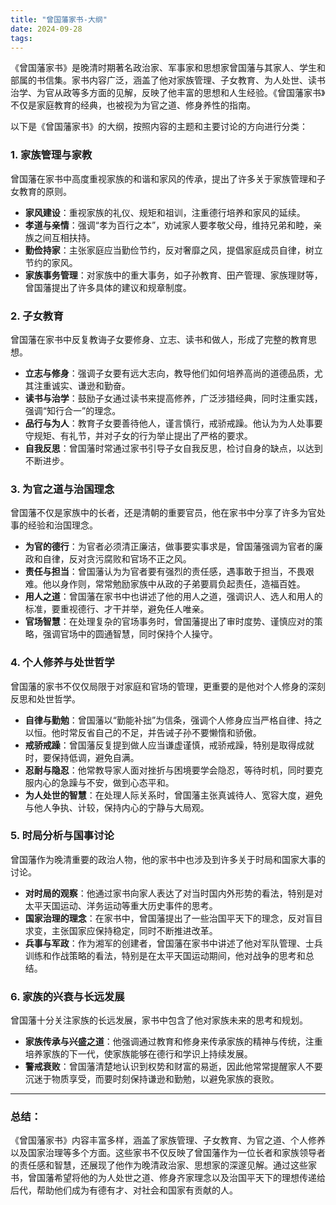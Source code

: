 ```yaml
---
title: "曾国藩家书-大纲"
date: 2024-09-28
tags:
---
```


《曾国藩家书》是晚清时期著名政治家、军事家和思想家曾国藩与其家人、学生和部属的书信集。家书内容广泛，涵盖了他对家族管理、子女教育、为人处世、读书治学、为官从政等多方面的见解，反映了他丰富的思想和人生经验。《曾国藩家书》不仅是家庭教育的经典，也被视为为官之道、修身养性的指南。

以下是《曾国藩家书》的大纲，按照内容的主题和主要讨论的方向进行分类：

### 1. **家族管理与家教**

曾国藩在家书中高度重视家族的和谐和家风的传承，提出了许多关于家族管理和子女教育的原则。

- **家风建设**：重视家族的礼仪、规矩和祖训，注重德行培养和家风的延续。
- **孝道与亲情**：强调“孝为百行之本”，劝诫家人要孝敬父母，维持兄弟和睦，亲族之间互相扶持。
- **勤俭持家**：主张家庭应当勤俭节约，反对奢靡之风，提倡家庭成员自律，树立节约的家风。
- **家族事务管理**：对家族中的重大事务，如子孙教育、田产管理、家族理财等，曾国藩提出了许多具体的建议和规章制度。

### 2. **子女教育**

曾国藩在家书中反复教诲子女要修身、立志、读书和做人，形成了完整的教育思想。

- **立志与修身**：强调子女要有远大志向，教导他们如何培养高尚的道德品质，尤其注重诚实、谦逊和勤奋。
- **读书与治学**：鼓励子女通过读书来提高修养，广泛涉猎经典，同时注重实践，强调“知行合一”的理念。
- **品行与为人**：教育子女要善待他人，谨言慎行，戒骄戒躁。他认为为人处事要守规矩、有礼节，并对子女的行为举止提出了严格的要求。
- **自我反思**：曾国藩时常通过家书引导子女自我反思，检讨自身的缺点，以达到不断进步。

### 3. **为官之道与治国理念**

曾国藩不仅是家族中的长者，还是清朝的重要官员，他在家书中分享了许多为官处事的经验和治国理念。

- **为官的德行**：为官者必须清正廉洁，做事要实事求是，曾国藩强调为官者的廉政和自律，反对贪污腐败和官场不正之风。
- **责任与担当**：曾国藩认为为官者要有强烈的责任感，遇事敢于担当，不畏艰难。他以身作则，常常勉励家族中从政的子弟要肩负起责任，造福百姓。
- **用人之道**：曾国藩在家书中也讲述了他的用人之道，强调识人、选人和用人的标准，要重视德行、才干并举，避免任人唯亲。
- **官场智慧**：在处理复杂的官场事务时，曾国藩提出了审时度势、谨慎应对的策略，强调官场中的圆通智慧，同时保持个人操守。

### 4. **个人修养与处世哲学**

曾国藩的家书不仅仅局限于对家庭和官场的管理，更重要的是他对个人修身的深刻反思和处世哲学。

- **自律与勤勉**：曾国藩以“勤能补拙”为信条，强调个人修身应当严格自律、持之以恒。他时常反省自己的不足，并告诫子孙不要懒惰和骄傲。
- **戒骄戒躁**：曾国藩反复提到做人应当谦虚谨慎，戒骄戒躁，特别是取得成就时，要保持低调，避免自满。
- **忍耐与隐忍**：他常教导家人面对挫折与困境要学会隐忍，等待时机，同时要克服内心的急躁与不安，做到心态平和。
- **为人处世的智慧**：在处理人际关系时，曾国藩主张真诚待人、宽容大度，避免与他人争执、计较，保持内心的宁静与大局观。

### 5. **时局分析与国事讨论**

曾国藩作为晚清重要的政治人物，他的家书中也涉及到许多关于时局和国家大事的讨论。

- **对时局的观察**：他通过家书向家人表达了对当时国内外形势的看法，特别是对太平天国运动、洋务运动等重大历史事件的思考。
- **国家治理的理念**：在家书中，曾国藩提出了一些治国平天下的理念，反对盲目求变，主张国家应保持稳定，同时不断推进改革。
- **兵事与军政**：作为湘军的创建者，曾国藩在家书中讲述了他对军队管理、士兵训练和作战策略的看法，特别是在太平天国运动期间，他对战争的思考和总结。

### 6. **家族的兴衰与长远发展**

曾国藩十分关注家族的长远发展，家书中包含了他对家族未来的思考和规划。

- **家族传承与兴盛之道**：他强调通过教育和修身来传承家族的精神与传统，注重培养家族的下一代，使家族能够在德行和学识上持续发展。
- **警戒衰败**：曾国藩清楚地认识到权势和财富的易逝，因此他常常提醒家人不要沉迷于物质享受，而要时刻保持谦逊和勤勉，以避免家族的衰败。

------

### 总结：

《曾国藩家书》内容丰富多样，涵盖了家族管理、子女教育、为官之道、个人修养以及国家治理等多个方面。这些家书不仅反映了曾国藩作为一位长者和家族领导者的责任感和智慧，还展现了他作为晚清政治家、思想家的深邃见解。通过这些家书，曾国藩希望将他的为人处世之道、修身齐家理念以及治国平天下的理想传递给后代，帮助他们成为有德有才、对社会和国家有贡献的人。